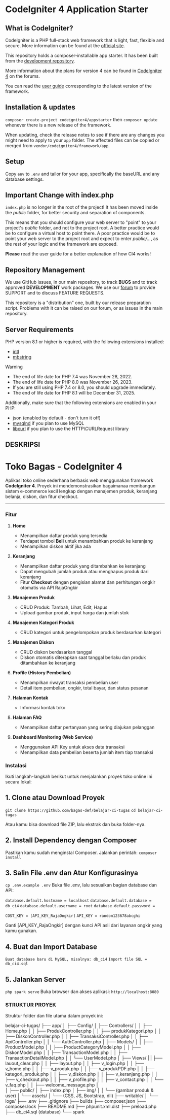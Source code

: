 # CodeIgniter 4 Application Starter

## What is CodeIgniter?

CodeIgniter is a PHP full-stack web framework that is light, fast, flexible and secure.
More information can be found at the [official site](https://codeigniter.com).

This repository holds a composer-installable app starter.
It has been built from the
[development repository](https://github.com/codeigniter4/CodeIgniter4).

More information about the plans for version 4 can be found in [CodeIgniter 4](https://forum.codeigniter.com/forumdisplay.php?fid=28) on the forums.

You can read the [user guide](https://codeigniter.com/user_guide/)
corresponding to the latest version of the framework.

## Installation & updates

`composer create-project codeigniter4/appstarter` then `composer update` whenever
there is a new release of the framework.

When updating, check the release notes to see if there are any changes you might need to apply
to your `app` folder. The affected files can be copied or merged from
`vendor/codeigniter4/framework/app`.

## Setup

Copy `env` to `.env` and tailor for your app, specifically the baseURL
and any database settings.

## Important Change with index.php

`index.php` is no longer in the root of the project! It has been moved inside the *public* folder,
for better security and separation of components.

This means that you should configure your web server to "point" to your project's *public* folder, and
not to the project root. A better practice would be to configure a virtual host to point there. A poor practice would be to point your web server to the project root and expect to enter *public/...*, as the rest of your logic and the
framework are exposed.

**Please** read the user guide for a better explanation of how CI4 works!

## Repository Management

We use GitHub issues, in our main repository, to track **BUGS** and to track approved **DEVELOPMENT** work packages.
We use our [forum](http://forum.codeigniter.com) to provide SUPPORT and to discuss
FEATURE REQUESTS.

This repository is a "distribution" one, built by our release preparation script.
Problems with it can be raised on our forum, or as issues in the main repository.

## Server Requirements

PHP version 8.1 or higher is required, with the following extensions installed:

- [intl](http://php.net/manual/en/intl.requirements.php)
- [mbstring](http://php.net/manual/en/mbstring.installation.php)

> [!WARNING]
> - The end of life date for PHP 7.4 was November 28, 2022.
> - The end of life date for PHP 8.0 was November 26, 2023.
> - If you are still using PHP 7.4 or 8.0, you should upgrade immediately.
> - The end of life date for PHP 8.1 will be December 31, 2025.

Additionally, make sure that the following extensions are enabled in your PHP:

- json (enabled by default - don't turn it off)
- [mysqlnd](http://php.net/manual/en/mysqlnd.install.php) if you plan to use MySQL
- [libcurl](http://php.net/manual/en/curl.requirements.php) if you plan to use the HTTP\CURLRequest library




## DESKRIPSI

# Toko Bagas - CodeIgniter 4

Aplikasi toko online sederhana berbasis web menggunakan framework **CodeIgniter 4**. Proyek ini mendemonstrasikan bagaimanaa membangun sistem e-commerce kecil lengkap dengan manajemen produk, keranjang belanja, diskon, dan fitur checkout.

---

### Fitur

1. **Home**
   - Menampilkan daftar produk yang tersedia
   - Terdapat tombol **Beli** untuk menambahkan produk ke keranjang
   - Menampilkan diskon aktif jika ada

2. **Keranjang**
   - Menampilkan daftar produk yang ditambahkan ke keranjang
   - Dapat mengubah jumlah produk atau menghapus produk dari keranjang
   - Fitur **Checkout** dengan pengisian alamat dan perhitungan ongkir otomatis via API RajaOngkir

3. **Manajemen Produk**
   - CRUD Produk: Tambah, Lihat, Edit, Hapus
   - Upload gambar produk, input harga dan jumlah stok

4. **Manajemen Kategori Produk**
   - CRUD kategori untuk pengelompokan produk berdasarkan kategori

5. **Manajemen Diskon**
   - CRUD diskon berdasarkan tanggal
   - Diskon otomatis diterapkan saat tanggal berlaku dan produk ditambahkan ke keranjang

6. **Profile (History Pembelian)**
   - Menampilkan riwayat transaksi pembelian user
   - Detail item pembelian, ongkir, total bayar, dan status pesanan

7. **Halaman Kontak**
   - Informasi kontak toko

8. **Halaman FAQ**
   - Menampilkan daftar pertanyaan yang sering diajukan pelanggan

9. **Dashboard Monitoring (Web Service)**
   - Menggunakan API Key untuk akses data transaksi
   - Menampilkan data pembelian beserta jumlah item tiap transaksi


### Instalasi
Ikuti langkah-langkah berikut untuk menjalankan proyek toko online ini secara lokal:


## 1. Clone atau Download Proyek
`git clone https://github.com/bagas-def/belajar-ci-tugas`
`cd belajar-ci-tugas`

Atau kamu bisa download file ZIP, lalu ekstrak dan buka folder-nya.

## 2. Install Dependency dengan Composer
Pastikan kamu sudah menginstal Composer. Jalankan perintah:
`composer install`

## 3. Salin File .env dan Atur Konfigurasinya
`cp .env.example .env`
Buka file .env, lalu sesuaikan bagian database dan API:

`database.default.hostname = localhost`
`database.default.database = db_ci4`
`database.default.username = root`
`database.default.password =`

`COST_KEY = [API_KEY_RajaOngkir]`
`API_KEY = random123678abcghi `

Ganti [API_KEY_RajaOngkir] dengan kunci API asli dari layanan ongkir yang kamu gunakan.


## 4. Buat dan Import Database

`Buat database baru di MySQL, misalnya: db_ci4`
`Import file SQL = db_ci4.sql` 


## 5. Jalankan Server
`php spark serve`
Buka browser dan akses aplikasi:
`http://localhost:8080`


### STRUKTUR PROYEK
Struktur folder dan file utama dalam proyek ini:

belajar-ci-tugas/
├── app/
│   ├── Config/
│   ├── Controllers/
│   │   ├── Home.php
│   │   ├── ProdukController.php
│   │   ├── produkKategori.php
│   │   ├── DiskonController.php
│   │   ├── TransaksiController.php
│   │   ├── ApiController.php
│   │   └── AuthController.php
│   ├── Models/
│   │   ├── ProductModel.php
│   │   ├── ProductCategoryModel.php
│   │   ├── DiskonModel.php
│   │   ├── TransactionModel.php
│   │   ├── TransactionDetailModel.php
│   │   └── UserModel.php
│   ├── Views/
|   |   ├── lauout_clear.php
│   │   ├── layout.php
│   │   ├── v_login.php
│   │   ├── v_home.php
│   │   ├── v_produk.php
│   │   ├── v_produkPDF.php
│   │   ├── kategori_produk.php
│   │   ├── v_diskon.php
│   │   ├── v_keranjang.php
│   │   ├── v_checkout.php
│   │   ├── v_profile.php
│   │   ├── v_contact.php
│   │   └── v_faq.php
│   │   ├── welcome_message.php
│  
│ 
├── public/
│   ├── index.php
│   ├── img/
│   │   └── (gambar produk & user)
│   └── assets/
│       └── (CSS, JS, Bootstrap, dll)
├── writable/
│   └── logs/
├── .env
├── .gitignore
├── builds
├── composer.json
├── composer.lock
├── README.md
├── phpunit.xml.dist
├── preload.php
├── db_ci4.sql (database)
└── spark
